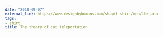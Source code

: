 ```yaml
---
date: "2018-09-07"
external_link: https://www.designbyhumans.com/shop/t-shirt/men/the-principle-of-cat-teleportation/995684/
tags:
- shirt
title: The theory of cat teleportation
---
```

